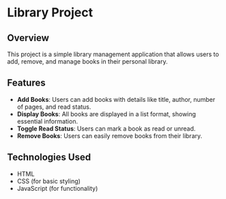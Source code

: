 # Library Project

## Overview
This project is a simple library management application that allows users to add, remove, and manage books in their personal library.

## Features
- **Add Books**: Users can add books with details like title, author, number of pages, and read status.
- **Display Books**: All books are displayed in a list format, showing essential information.
- **Toggle Read Status**: Users can mark a book as read or unread.
- **Remove Books**: Users can easily remove books from their library.

## Technologies Used
- HTML
- CSS (for basic styling)
- JavaScript (for functionality)
